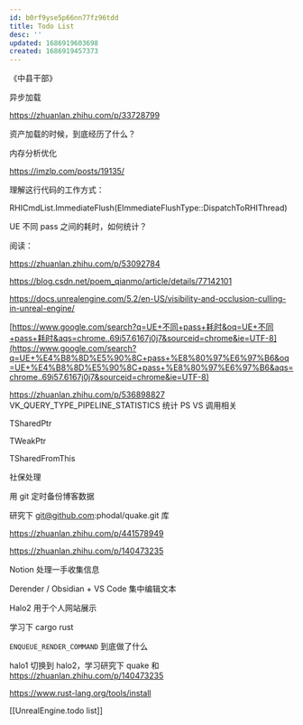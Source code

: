 ```yaml
---
id: b0rf9yse5p66nn77fz96tdd
title: Todo List
desc: ''
updated: 1686919603698
created: 1686919457373
---
```


《中县干部》

异步加载

https://zhuanlan.zhihu.com/p/33728799

资产加载的时候，到底经历了什么？

内存分析优化

https://imzlp.com/posts/19135/

理解这行代码的工作方式：

RHICmdList.ImmediateFlush(EImmediateFlushType::DispatchToRHIThread)

UE 不同 pass 之间的耗时，如何统计？

阅读：

https://zhuanlan.zhihu.com/p/53092784

https://blog.csdn.net/poem_qianmo/article/details/77142101

https://docs.unrealengine.com/5.2/en-US/visibility-and-occlusion-culling-in-unreal-engine/

[https://www.google.com/search?q=UE+不同+pass+耗时&oq=UE+不同+pass+耗时&aqs=chrome..69i57.6167j0j7&sourceid=chrome&ie=UTF-8](https://www.google.com/search?q=UE+%E4%B8%8D%E5%90%8C+pass+%E8%80%97%E6%97%B6&oq=UE+%E4%B8%8D%E5%90%8C+pass+%E8%80%97%E6%97%B6&aqs=chrome..69i57.6167j0j7&sourceid=chrome&ie=UTF-8)

https://zhuanlan.zhihu.com/p/536898827 VK_QUERY_TYPE_PIPELINE_STATISTICS 统计 PS VS 调用相关

TSharedPtr

TWeakPtr

TSharedFromThis

社保处理

用 git 定时备份博客数据

研究下 [git@github.com](mailto:git@github.com):phodal/quake.git 库

https://zhuanlan.zhihu.com/p/441578949

https://zhuanlan.zhihu.com/p/140473235

Notion 处理一手收集信息

Derender / Obsidian + VS Code 集中编辑文本

Halo2 用于个人网站展示

学习下 cargo rust

`ENQUEUE_RENDER_COMMAND` 到底做了什么

halo1 切换到 halo2，学习研究下 quake 和 https://zhuanlan.zhihu.com/p/140473235

https://www.rust-lang.org/tools/install

[[UnrealEngine.todo list]]